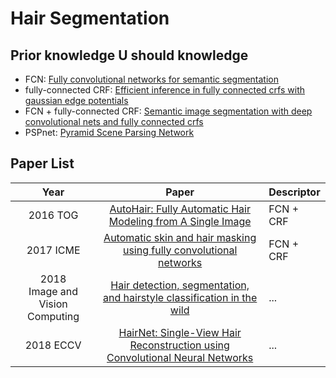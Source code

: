 # Hair Segmentation

## Prior knowledge U should knowledge

* FCN: [Fully convolutional networks for semantic segmentation](https://www.cv-foundation.org/openaccess/content_cvpr_2015/html/Long_Fully_Convolutional_Networks_2015_CVPR_paper.html)
* fully-connected CRF: [Efficient inference in fully connected crfs with gaussian edge potentials](http://papers.nips.cc/paper/4296-efficient-inference-in-fully-connected-crfs-with-gaussian-edge-potentials.pdf)
* FCN + fully-connected CRF: [Semantic image segmentation with deep convolutional nets and fully connected crfs](https://arxiv.org/abs/1412.7062)
* PSPnet: [Pyramid Scene Parsing Network](http://openaccess.thecvf.com/content_cvpr_2017/papers/Zhao_Pyramid_Scene_Parsing_CVPR_2017_paper.pdf)

## Paper List

Year|Paper|Descriptor
:---:|:---:|:---
2016 TOG|[AutoHair: Fully Automatic Hair Modeling from A Single Image](http://eprints.whiterose.ac.uk/134268/)|FCN + CRF
2017 ICME|[Automatic skin and hair masking using fully convolutional networks](https://ieeexplore.ieee.org/abstract/document/8019339)|FCN + CRF
2018<br>Image and Vision Computing|[Hair detection, segmentation, and hairstyle classification in the wild](https://www.sciencedirect.com/science/article/pii/S0262885618300143)|...
2018 ECCV|[HairNet: Single-View Hair Reconstruction using Convolutional Neural Networks](http://openaccess.thecvf.com/content_ECCV_2018/html/Yi_Zhou_Single-view_Hair_Reconstruction_ECCV_2018_paper.html)|...

